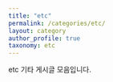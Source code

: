 ```yaml
---
title: "etc"
permalink: /categories/etc/
layout: category
author_profile: true
taxonomy: etc
---
```


<!--
동일한 카테고리의 게시글을 한 곳의 메뉴에 모아서 보도록 하는 기능.
--> 

etc 기타 게시글 모음입니다.   
